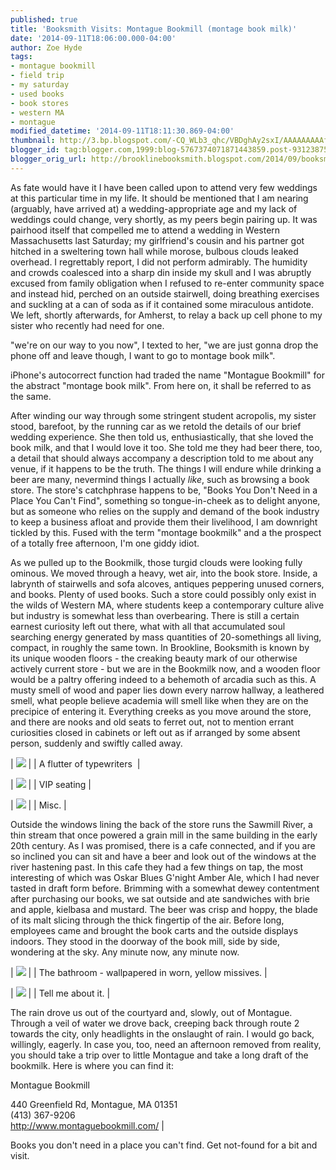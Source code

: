 ```yaml
---
published: true
title: 'Booksmith Visits: Montague Bookmill (montage book milk)'
date: '2014-09-11T18:06:00.000-04:00'
author: Zoe Hyde
tags:
- montague bookmill
- field trip
- my saturday
- used books
- book stores
- western MA
- montague
modified_datetime: '2014-09-11T18:11:30.869-04:00'
thumbnail: http://3.bp.blogspot.com/-CQ_WLb3_qhc/VBDghAy2sxI/AAAAAAAAAf8/8wyttSIAGrQ/s72-c/Photo%2BSep%2B06%2C%2B3%2B22%2B07%2BPM.jpg
blogger_id: tag:blogger.com,1999:blog-5767374071871443859.post-931238756094639080
blogger_orig_url: http://brooklinebooksmith.blogspot.com/2014/09/booksmith-visits-montague-bookmill.html
---
```

As fate would have it I have been called upon to attend very few weddings at this particular time in my life. It should be mentioned that I am nearing (arguably, have arrived at) a wedding-appropriate age and my lack of weddings could change, very shortly, as my peers begin pairing up. It was pairhood itself that compelled me to attend a wedding in Western Massachusetts last Saturday; my girlfriend's cousin and his partner got hitched in a sweltering town hall while morose, bulbous clouds leaked overhead. I regrettably report, I did not perform admirably. The humidity and crowds coalesced into a sharp din inside my skull and I was abruptly excused from family obligation when I refused to re-enter community space and instead hid, perched on an outside stairwell, doing breathing exercises and suckling at a can of soda as if it contained some miraculous antidote. We left, shortly afterwards, for Amherst, to relay a back up cell phone to my sister who recently had need for one.

"we're on our way to you now", I texted to her, "we are just gonna drop the phone off and leave though, I want to go to montage book milk".

iPhone's autocorrect function had traded the name "Montague Bookmill" for the abstract "montage book milk". From here on, it shall be referred to as the same.

After winding our way through some stringent student acropolis, my sister stood, barefoot, by the running car as we retold the details of our brief wedding experience. She then told us, enthusiastically, that she loved the book milk, and that I would love it too. She told me they had beer there, too, a detail that should always accompany a description told to me about any venue, if it happens to be the truth. The things I will endure while drinking a beer are many, nevermind things I actually _like_, such as browsing a book store. The store's catchphrase happens to be, "Books You Don't Need in a Place You Can't Find", something so tongue-in-cheek as to delight anyone, but as someone who relies on the supply and demand of the book industry to keep a business afloat and provide them their livelihood, I am downright tickled by this. Fused with the term "montage bookmilk" and a the prospect of a totally free afternoon, I'm one giddy idiot.  





As we pulled up to the Bookmilk, those turgid clouds were looking fully ominous. We moved through a heavy, wet air, into the book store. Inside, a labrynth of stairwells and sofa alcoves, antiques peppering unused corners, and books. Plenty of used books. Such a store could possibly only exist in the wilds of Western MA, where students keep a contemporary culture alive but industry is somewhat less than overbearing. There is still a certain earnest curiosity left out there, what with all that accumulated soul searching energy generated by mass quantities of 20-somethings all living, compact, in roughly the same town. In Brookline, Booksmith is known by its unique wooden floors - the creaking beauty mark of our otherwise actively current store - but we are in the Bookmilk now, and a wooden floor would be a paltry offering indeed to a behemoth of arcadia such as this. A musty smell of wood and paper lies down every narrow hallway, a leathered smell, what people believe academia will smell like when they are on the precipice of entering it. Everything creeks as you move around the store, and there are nooks and old seats to ferret out, not to mention errant curiosities closed in cabinets or left out as if arranged by some absent person, suddenly and swiftly called away. 







| [![](http://3.bp.blogspot.com/-CQ_WLb3_qhc/VBDghAy2sxI/AAAAAAAAAf8/8wyttSIAGrQ/s1600/Photo%2BSep%2B06%2C%2B3%2B22%2B07%2BPM.jpg)](http://3.bp.blogspot.com/-CQ_WLb3_qhc/VBDghAy2sxI/AAAAAAAAAf8/8wyttSIAGrQ/s1600/Photo%2BSep%2B06%2C%2B3%2B22%2B07%2BPM.jpg) |
| A flutter of typewriters  |



| [![](http://1.bp.blogspot.com/-S07LWlYQda8/VBDghXlbDBI/AAAAAAAAAgA/43NP_ka3Dpw/s1600/Photo%2BSep%2B06%2C%2B3%2B26%2B38%2BPM.jpg)](http://1.bp.blogspot.com/-S07LWlYQda8/VBDghXlbDBI/AAAAAAAAAgA/43NP_ka3Dpw/s1600/Photo%2BSep%2B06%2C%2B3%2B26%2B38%2BPM.jpg) |
| VIP seating |



| [![](http://2.bp.blogspot.com/-aHjXuwGOU1I/VBDgiw-yTlI/AAAAAAAAAgQ/eKisicaYGKQ/s1600/Photo%2BSep%2B06%2C%2B3%2B22%2B17%2BPM.jpg)](http://2.bp.blogspot.com/-aHjXuwGOU1I/VBDgiw-yTlI/AAAAAAAAAgQ/eKisicaYGKQ/s1600/Photo%2BSep%2B06%2C%2B3%2B22%2B17%2BPM.jpg) |
| Misc. |

Outside the windows lining the back of the store runs the Sawmill River, a thin stream that once powered a grain mill in the same building in the early 20th century. As I was promised, there is a cafe connected, and if you are so inclined you can sit and have a beer and look out of the windows at the river hastening past. In this cafe they had a few things on tap, the most interesting of which was Oskar Blues G'night Amber Ale, which I had never tasted in draft form before. Brimming with a somewhat dewey contentment after purchasing our books, we sat outside and ate sandwiches with brie and apple, kielbasa and mustard. The beer was crisp and hoppy, the blade of its malt slicing through the thick fingertip of the air. Before long, employees came and brought the book carts and the outside displays indoors. They stood in the doorway of the book mill, side by side, wondering at the sky. Any minute now, any minute now.

| [![](http://3.bp.blogspot.com/-bjCLIvj2ZR4/VBIW7HRJoVI/AAAAAAAAAhQ/_jpBI04b0jQ/s1600/Photo%2BSep%2B06%2C%2B4%2B37%2B53%2BPM.jpg)](http://3.bp.blogspot.com/-bjCLIvj2ZR4/VBIW7HRJoVI/AAAAAAAAAhQ/_jpBI04b0jQ/s1600/Photo%2BSep%2B06%2C%2B4%2B37%2B53%2BPM.jpg) |
| The bathroom - wallpapered in worn, yellow missives. |

| [![](http://3.bp.blogspot.com/-LZx8v7QXee8/VBIW6BLw4JI/AAAAAAAAAhE/Wo3qAuCKysI/s1600/Photo%2BSep%2B06%2C%2B4%2B37%2B39%2BPM.jpg)](http://3.bp.blogspot.com/-LZx8v7QXee8/VBIW6BLw4JI/AAAAAAAAAhE/Wo3qAuCKysI/s1600/Photo%2BSep%2B06%2C%2B4%2B37%2B39%2BPM.jpg) |
| Tell me about it. |

The rain drove us out of the courtyard and, slowly, out of Montague. Through a veil of water we drove back, creeping back through route 2 towards the city, only headlights in the onslaught of rain. I would go back, willingly, eagerly. In case you, too, need an afternoon removed from reality, you should take a trip over to little Montague and take a long draft of the bookmilk. Here is where you can find it:

 Montague Bookmill

440 Greenfield Rd, Montague, MA 01351  
(413) 367-9206  
http://www.montaguebookmill.com/ |

Books you don't need in a place you can't find. Get not-found for a bit and visit. 

</div